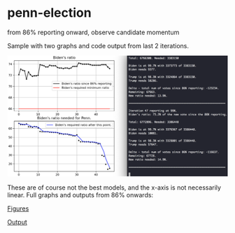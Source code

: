 # penn-election
from 86% reporting onward, observe candidate momentum

Sample with two graphs and code output from last 2 iterations. 

![Sample](sample2.png)

These are of course not the best models, and the x-axis is not necessarily linear.
Full graphs and outputs from 86% onwards:

[Figures](./figures.jpeg)

[Output](./penn.txt)
